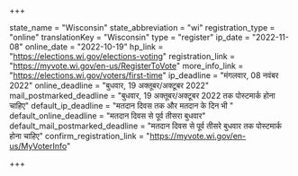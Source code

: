 +++

state_name = "Wisconsin"
state_abbreviation = "wi"
registration_type = "online"
translationKey = "Wisconsin"
type = "register"
ip_date = "2022-11-08"
online_date = "2022-10-19"
hp_link = "https://elections.wi.gov/elections-voting"
registration_link = "https://myvote.wi.gov/en-us/RegisterToVote"
more_info_link = "https://elections.wi.gov/voters/first-time"
ip_deadline = "मंगलवार, 08 नवंबर 2022"
online_deadline = "बुधवार, 19 अक्तूबर/अक्टूबर 2022"
mail_postmarked_deadline = "बुधवार, 19 अक्तूबर/अक्टूबर 2022 तक पोस्टमार्क होना चाहिए"
default_ip_deadline = "मतदान दिवस तक और मतदान के दिन भी "
default_online_deadline = "मतदान दिवस से पूर्व तीसरा बुधवार"
default_mail_postmarked_deadline = "मतदान दिवस से पूर्व तीसरे बुधवार तक पोस्टमार्क होना चाहिए"
confirm_registration_link = "https://myvote.wi.gov/en-us/MyVoterInfo"

+++